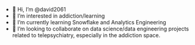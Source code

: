 - 👋 Hi, I’m @david2061
- 👀 I’m interested in addiction/learning
- 🌱 I’m currently learning Snowflake and Analytics Engineering
- 💞️ I’m looking to collaborate on data science/data engineering projects related to telepsychiatry, especially in the addiction space.

<!---
david2061/david2061 is a ✨ special ✨ repository because its `README.md` (this file) appears on your GitHub profile.
You can click the Preview link to take a look at your changes.
--->
